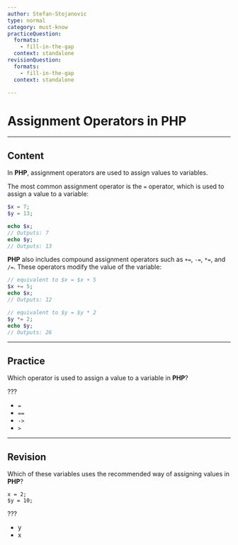 ```yaml
---
author: Stefan-Stojanovic
type: normal
category: must-know
practiceQuestion:
  formats:
    - fill-in-the-gap
  context: standalone
revisionQuestion:
  formats:
    - fill-in-the-gap
  context: standalone

---
```


# Assignment Operators in PHP

---

## Content

In **PHP**, assignment operators are used to assign values to variables.

The most common assignment operator is the `=` operator, which is used to assign a value to a variable:
```php
$x = 7;
$y = 13;

echo $x;  
// Outputs: 7
echo $y;  
// Outputs: 13
```

**PHP** also includes compound assignment operators such as `+=`, `-=`, `*=`, and `/=`. These operators modify the value of the variable:

```php
// equivalent to $x = $x + 5
$x += 5;
echo $x;
// Outputs: 12

// equivalent to $y = $y * 2
$y *= 2;
echo $y;
// Outputs: 26
```

---
## Practice

Which operator is used to assign a value to a variable in **PHP**?

???

- `=`
- `==`
- `->`
- `>`

---
## Revision

Which of these variables uses the recommended way of assigning values in **PHP**?

```plain-text
x = 2;
$y = 10;
```

???

- y
- x
